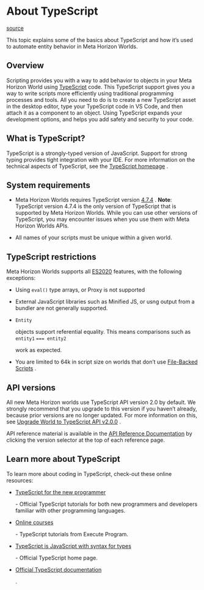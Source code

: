 # About TypeScript

[source](https://developers.meta.com/horizon-worlds/learn/documentation/typescript/getting-started/about-typescript)

This topic explains some of the basics about TypeScript and how it’s used to automate entity behavior in Meta Horizon Worlds.

## Overview

Scripting provides you with a way to add behavior to objects in your Meta Horizon World using [TypeScript](https://www.typescriptlang.org/) code. This TypeScript support gives you a way to write scripts more efficiently using traditional programming processes and tools. All you need to do is to create a new TypeScript asset in the desktop editor, type your TypeScript code in VS Code, and then attach it as a component to an object. Using TypeScript expands your development options, and helps you add safety and security to your code.

## What is TypeScript?

TypeScript is a strongly-typed version of JavaScript. Support for strong typing provides tight integration with your IDE. For more information on the technical aspects of TypeScript, see the [TypeScript homepage](https://www.typescriptlang.org/) .

## System requirements

*   Meta Horizon Worlds requires TypeScript version [4.7.4](https://marketplace.visualstudio.com/items?itemName=TypeScriptTeam.typescript-474) . **Note**: TypeScript version 4.7.4 is the only version of TypeScript that is supported by Meta Horizon Worlds. While you can use other versions of TypeScript, you may encounter issues when you use them with Meta Horizon Worlds APIs.

*   All names of your scripts must be unique within a given world.

## TypeScript restrictions

Meta Horizon Worlds supports all [ES2020](https://262.ecma-international.org/11.0/index.html) features, with the following exceptions:

*   Using `eval()` type arrays, or Proxy is not supported
    

*   External JavaScript libraries such as Minified JS, or usng output from a bundler are not generally supported.
    

*   `Entity`
    
     objects support referential equality. This means comparisons such as `entity1` `=== entity2`
    
     work as expected.
    

*   You are limited to 64k in script size on worlds that don’t use [File-Backed Scripts](/horizon-worlds/learn/documentation/typescript/filebacked-scripts/) .
    

## API versions

All new Meta Horizon worlds use TypeScript API version 2.0 by default. We strongly recommend that you upgrade to this version if you haven’t already, because prior versions are no longer updated. For more information on this, see [Upgrade World to TypeScript API v2.0.0](/horizon-worlds/learn/documentation/typescript/upgrade-world-to-typescript-api-v200) .

API reference material is available in the [API Reference Documentation](https://developers.meta.com/horizon-worlds/reference/2.0.0/) by clicking the version selector at the top of each reference page.

## Learn more about TypeScript

To learn more about coding in TypeScript, check-out these online resources:

*   [TypeScript for the new programmer](https://www.typescriptlang.org/docs/handbook/typescript-from-scratch.html)
    
     \- Official TypeScript tutorials for both new programmers and developers familiar with other programming languages.
    

*   [Online courses](https://www.executeprogram.com/courses)
    
     \- TypeScript tutorials from Execute Program.
    

*   [TypeScript is JavaScript with syntax for types](https://www.typescriptlang.org/)
    
     \- Official TypeScript home page.
    

*   [Official TypeScript documentation](https://www.typescriptlang.org/docs/)
    
    .
    

 

 

 

 

 

 

 

 

 

 

 

 

 

 

 

 

 

 

 

 

 

 

 

 

 

 

 

 

 

 

 

 

 

 

 

 

 

 

 

 

 

 

 

 

 

 